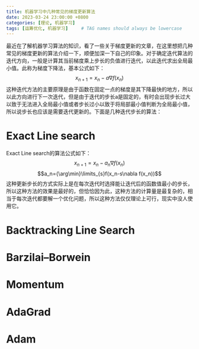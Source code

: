 ```yaml
---
title: 机器学习中几种常见的梯度更新算法
date: 2023-03-24 23:00:00 +0800
categories: [理论, 机器学习]
tags: [运筹优化, 机器学习]     # TAG names should always be lowercase
---
```


最近在了解机器学习算法的知识，看了一些关于梯度更新的文章，在这里想把几种常见的梯度更新的算法介绍一下，顺便加深一下自己的印象。对于确定迭代算法的迭代方向，一般是计算其当前梯度乘上步长的负值进行迭代，以此迭代求出全局最小值。此称为梯度下降法，基本公式如下：
$$x_{n+1}=x_n-a\nabla f(x_n)$$
这种迭代方法的主要原理是由于函数在固定一点的梯度是其下降最快的地方，所以以此方向进行下一次迭代，但是由于迭代的步长a是固定的，有时会出现步长过大以致于无法进入全局最小值或者步长过小以致于将局部最小值判断为全局最小值，所以说步长也应该是需要迭代更新的。下面是几种迭代步长的算法：

# Exact Line search

Exact Line search的算法公式如下：
$$x_{n+1}=x_n-a_n\nabla f(x_n)$$
$$a_n={\arg\min}\limits_{s}f(x_n-s\nabla f(x_n))$$
这种更新步长的方式实际上是在每次迭代时选择能让迭代后的函数值最小的步长，所以这种方法的效果是最好的，但恰恰因为此，这种方法的计算量是最复杂的，相当于每次迭代都要解一个优化问题，所以这种方法仅仅理论上可行，现实中没人使用它。

# Backtracking Line Search



# Barzilai–Borwein



# Momentum



# AdaGrad



# Adam




